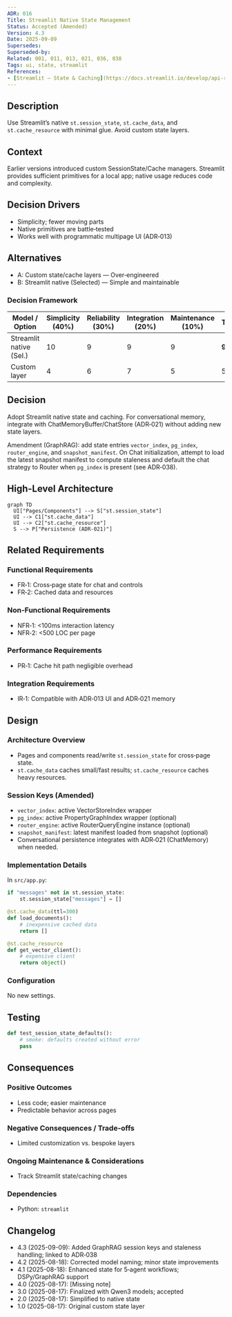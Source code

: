 ```yaml
---
ADR: 016
Title: Streamlit Native State Management
Status: Accepted (Amended)
Version: 4.3
Date: 2025-09-09
Supersedes:
Superseded-by:
Related: 001, 011, 013, 021, 036, 038
Tags: ui, state, streamlit
References:
- [Streamlit — State & Caching](https://docs.streamlit.io/develop/api-reference/caching-and-state)
---
```


## Description

Use Streamlit’s native `st.session_state`, `st.cache_data`, and `st.cache_resource` with minimal glue. Avoid custom state layers.

## Context

Earlier versions introduced custom SessionState/Cache managers. Streamlit provides sufficient primitives for a local app; native usage reduces code and complexity.

## Decision Drivers

- Simplicity; fewer moving parts
- Native primitives are battle‑tested
- Works well with programmatic multipage UI (ADR‑013)

## Alternatives

- A: Custom state/cache layers — Over‑engineered
- B: Streamlit native (Selected) — Simple and maintainable

### Decision Framework

| Model / Option            | Simplicity (40%) | Reliability (30%) | Integration (20%) | Maintenance (10%) | Total | Decision      |
| ------------------------- | ---------------- | ----------------- | ----------------- | ----------------- | ----- | ------------- |
| Streamlit native (Sel.)   | 10               | 9                 | 9                 | 9                 | **9.5** | ✅ Selected    |
| Custom layer              | 4                | 6                 | 7                 | 5                 | 5.5   | Rejected      |

## Decision

Adopt Streamlit native state and caching. For conversational memory, integrate with ChatMemoryBuffer/ChatStore (ADR‑021) without adding new state layers.

Amendment (GraphRAG): add state entries `vector_index`, `pg_index`, `router_engine`, and `snapshot_manifest`. On Chat initialization, attempt to load the latest snapshot manifest to compute staleness and default the chat strategy to Router when `pg_index` is present (see ADR‑038).

## High-Level Architecture

```mermaid
graph TD
  UI["Pages/Components"] --> S["st.session_state"]
  UI --> C1["st.cache_data"]
  UI --> C2["st.cache_resource"]
  S --> P["Persistence (ADR-021)"]
```

## Related Requirements

### Functional Requirements

- FR‑1: Cross‑page state for chat and controls
- FR‑2: Cached data and resources

### Non-Functional Requirements

- NFR‑1: <100ms interaction latency
- NFR‑2: <500 LOC per page

### Performance Requirements

- PR‑1: Cache hit path negligible overhead

### Integration Requirements

- IR‑1: Compatible with ADR‑013 UI and ADR‑021 memory

## Design

### Architecture Overview

- Pages and components read/write `st.session_state` for cross‑page state.
- `st.cache_data` caches small/fast results; `st.cache_resource` caches heavy resources.

### Session Keys (Amended)

- `vector_index`: active VectorStoreIndex wrapper
- `pg_index`: active PropertyGraphIndex wrapper (optional)
- `router_engine`: active RouterQueryEngine instance (optional)
- `snapshot_manifest`: latest manifest loaded from snapshot (optional)
- Conversational persistence integrates with ADR‑021 (ChatMemory) when needed.

### Implementation Details

In `src/app.py`:

```python
if "messages" not in st.session_state:
    st.session_state["messages"] = []

@st.cache_data(ttl=300)
def load_documents():
    # inexpensive cached data
    return []

@st.cache_resource
def get_vector_client():
    # expensive client
    return object()
```

### Configuration

No new settings.

## Testing

```python
def test_session_state_defaults():
    # smoke: defaults created without error
    pass
```

## Consequences

### Positive Outcomes

- Less code; easier maintenance
- Predictable behavior across pages

### Negative Consequences / Trade-offs

- Limited customization vs. bespoke layers

### Ongoing Maintenance & Considerations

- Track Streamlit state/caching changes

### Dependencies

- Python: `streamlit`

## Changelog

- 4.3 (2025-09-09): Added GraphRAG session keys and staleness handling; linked to ADR‑038
- 4.2 (2025-08-18): Corrected model naming; minor state improvements
- 4.1 (2025-08-18): Enhanced state for 5‑agent workflows; DSPy/GraphRAG support
- 4.0 (2025-08-17): [Missing note]
- 3.0 (2025-08-17): Finalized with Qwen3 models; accepted
- 2.0 (2025-08-17): Simplified to native state
- 1.0 (2025-08-17): Original custom state layer
